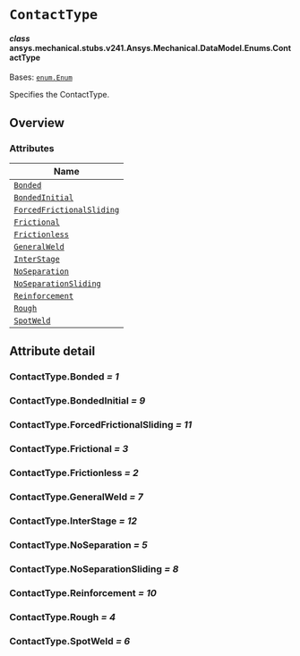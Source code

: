 # `ContactType`



#### *class* ansys.mechanical.stubs.v241.Ansys.Mechanical.DataModel.Enums.ContactType

Bases: [`enum.Enum`](https://docs.python.org/3/library/enum.html#enum.Enum)

Specifies the ContactType.

<!-- !! processed by numpydoc !! -->

<a id="overview"></a>

## Overview

### Attributes

| Name |
| -------------------------------------------------------------------------------------------------------------------------------------- |
| [`Bonded`](../../../../../v242/Ansys/Mechanical/DataModel/Enums/ContactType.md#ContactType.Bonded) |
| [`BondedInitial`](../../../../../v242/Ansys/Mechanical/DataModel/Enums/ContactType.md#ContactType.BondedInitial) |
| [`ForcedFrictionalSliding`](../../../../../v242/Ansys/Mechanical/DataModel/Enums/ContactType.md#ContactType.ForcedFrictionalSliding) |
| [`Frictional`](../../../../../v242/Ansys/Mechanical/DataModel/Enums/ContactType.md#ContactType.Frictional) |
| [`Frictionless`](../../../../../v242/Ansys/Mechanical/DataModel/Enums/ContactType.md#ContactType.Frictionless) |
| [`GeneralWeld`](../../../../../v242/Ansys/Mechanical/DataModel/Enums/ContactType.md#ContactType.GeneralWeld) |
| [`InterStage`](../../../../../v242/Ansys/Mechanical/DataModel/Enums/ContactType.md#ContactType.InterStage) |
| [`NoSeparation`](../../../../../v242/Ansys/Mechanical/DataModel/Enums/ContactType.md#ContactType.NoSeparation) |
| [`NoSeparationSliding`](../../../../../v242/Ansys/Mechanical/DataModel/Enums/ContactType.md#ContactType.NoSeparationSliding) |
| [`Reinforcement`](../../../../../v242/Ansys/Mechanical/DataModel/Enums/ContactType.md#ContactType.Reinforcement) |
| [`Rough`](../../../../../v242/Ansys/Mechanical/DataModel/Enums/ContactType.md#ContactType.Rough) |
| [`SpotWeld`](../../../../../v242/Ansys/Mechanical/DataModel/Enums/ContactType.md#ContactType.SpotWeld) |

<a id="attribute-detail"></a>

## Attribute detail

<a id="ContactType.Bonded"></a>

### ContactType.Bonded *= 1*

<a id="ContactType.BondedInitial"></a>

### ContactType.BondedInitial *= 9*

<a id="ContactType.ForcedFrictionalSliding"></a>

### ContactType.ForcedFrictionalSliding *= 11*

<a id="ContactType.Frictional"></a>

### ContactType.Frictional *= 3*

<a id="ContactType.Frictionless"></a>

### ContactType.Frictionless *= 2*

<a id="ContactType.GeneralWeld"></a>

### ContactType.GeneralWeld *= 7*

<a id="ContactType.InterStage"></a>

### ContactType.InterStage *= 12*

<a id="ContactType.NoSeparation"></a>

### ContactType.NoSeparation *= 5*

<a id="ContactType.NoSeparationSliding"></a>

### ContactType.NoSeparationSliding *= 8*

<a id="ContactType.Reinforcement"></a>

### ContactType.Reinforcement *= 10*

<a id="ContactType.Rough"></a>

### ContactType.Rough *= 4*

<a id="ContactType.SpotWeld"></a>

### ContactType.SpotWeld *= 6*


